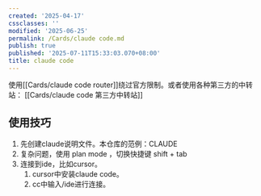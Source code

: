 ```yaml
---
created: '2025-04-17'
cssclasses: ''
modified: '2025-06-25'
permalink: /Cards/claude code.md
publish: true
published: '2025-07-11T15:33:03.070+08:00'
title: claude code
---
```

使用[[Cards/claude code router]]绕过官方限制。或者使用各种第三方的中转站： [[Cards/claude code 第三方中转站]]

## 使用技巧

1. 先创建claude说明文件。本仓库的范例：CLAUDE
2. 复杂问题，使用 plan mode ，切换快捷键 shift + tab
3. 连接到ide，比如cursor。
	1. cursor中安装claude code。
	2. cc中输入/ide进行连接。
